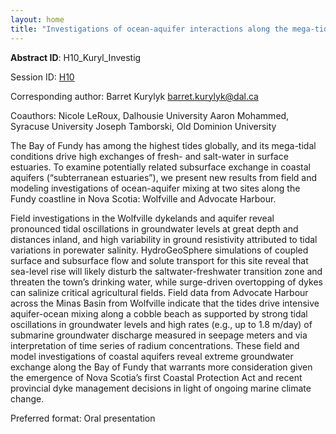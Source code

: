 ```yaml
---
layout: home
title: "Investigations of ocean-aquifer interactions along the mega-tidal coastline of the Bay of Fundy"
---
```



**Abstract ID**: H10_Kuryl_Investig

Session ID: [H10](.)

Corresponding author: Barret Kurylyk <a href="mailto:barret.kurylyk@dal.ca">barret.kurylyk@dal.ca</a>

Coauthors: Nicole LeRoux, Dalhousie University
 Aaron Mohammed, Syracuse University
 Joseph Tamborski, Old Dominion University 

The Bay of Fundy has among the highest tides globally, and its mega-tidal conditions drive high exchanges of fresh- and salt-water in surface estuaries. To examine potentially related subsurface exchange in coastal aquifers (“subterranean estuaries”), we present new results from field and modeling investigations of ocean-aquifer mixing at two sites along the Fundy coastline in Nova Scotia: Wolfville and Advocate Harbour. 
 
 Field investigations in the Wolfville dykelands and aquifer reveal pronounced tidal oscillations in groundwater levels at great depth and distances inland, and high variability in ground resistivity attributed to tidal variations in porewater salinity. HydroGeoSphere simulations of coupled surface and subsurface flow and solute transport for this site reveal that sea-level rise will likely disturb the saltwater-freshwater transition zone and threaten the town’s drinking water, while surge-driven overtopping of dykes can salinize critical agricultural fields. Field data from Advocate Harbour across the Minas Basin from Wolfville indicate that the tides drive intensive aquifer-ocean mixing along a cobble beach as supported by strong tidal oscillations in groundwater levels and high rates (e.g., up to 1.8 m/day) of submarine groundwater discharge measured in seepage meters and via interpretation of time series of radium concentrations. These field and model investigations of coastal aquifers reveal extreme groundwater exchange along the Bay of Fundy that warrants more consideration given the emergence of Nova Scotia’s first Coastal Protection Act and recent provincial dyke management decisions in light of ongoing marine climate change.

Preferred format: Oral presentation
